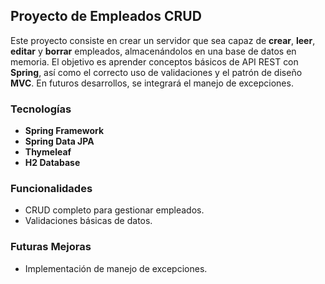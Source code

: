 ## Proyecto de Empleados CRUD

Este proyecto consiste en crear un servidor que sea capaz de **crear**, **leer**, **editar** y **borrar** empleados, almacenándolos en una base de datos en memoria. El objetivo es aprender conceptos básicos de API REST con **Spring**, así como el correcto uso de validaciones y el patrón de diseño **MVC**. En futuros desarrollos, se integrará el manejo de excepciones.

### Tecnologías
- **Spring Framework**
- **Spring Data JPA**
- **Thymeleaf**
- **H2 Database**

### Funcionalidades
- CRUD completo para gestionar empleados.
- Validaciones básicas de datos.

### Futuras Mejoras
- Implementación de manejo de excepciones.
